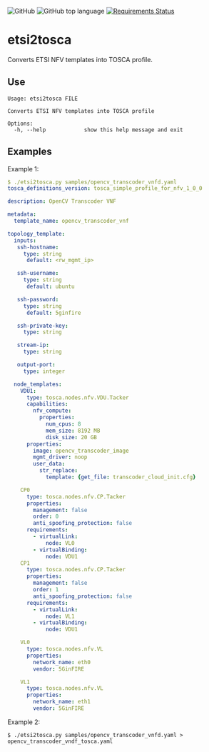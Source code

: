 ![GitHub](https://img.shields.io/github/license/josecastillolema/etsi2tosca)
![GitHub top language](https://img.shields.io/github/languages/top/josecastillolema/etsi2tosca)
[![Requirements Status](https://requires.io/github/josecastillolema/etsi2tosca/requirements.svg?branch=master)](https://requires.io/github/josecastillolema/etsi2tosca/requirements/?branch=master)


# etsi2tosca
Converts ETSI NFV templates into TOSCA profile.

Use
--------------
```
Usage: etsi2tosca FILE

Converts ETSI NFV templates into TOSCA profile

Options:
  -h, --help            show this help message and exit
```

Examples
--------------

Example 1:
```yaml
$ ./etsi2tosca.py samples/opencv_transcoder_vnfd.yaml 
tosca_definitions_version: tosca_simple_profile_for_nfv_1_0_0

description: OpenCV Transcoder VNF

metadata:
  template_name: opencv_transcoder_vnf

topology_template:
  inputs:
   ssh-hostname:
     type: string
      default: <rw_mgmt_ip>

   ssh-username:
     type: string
      default: ubuntu

   ssh-password:
     type: string
      default: 5ginfire

   ssh-private-key:
     type: string

   stream-ip:
     type: string

   output-port:
     type: integer

  node_templates:
    VDU1:
      type: tosca.nodes.nfv.VDU.Tacker
      capabilities:
        nfv_compute:
          properties:
            num_cpus: 8
            mem_size: 8192 MB
            disk_size: 20 GB
      properties:
        image: opencv_transcoder_image
        mgmt_driver: noop
        user_data:
          str_replace:
            template: {get_file: transcoder_cloud_init.cfg}

    CP0
      type: tosca.nodes.nfv.CP.Tacker
      properties:
        management: false
        order: 0
        anti_spoofing_protection: false
      requirements:
        - virtualLink:
            node: VL0
        - virtualBinding:
            node: VDU1
    CP1
      type: tosca.nodes.nfv.CP.Tacker
      properties:
        management: false
        order: 1
        anti_spoofing_protection: false
      requirements:
        - virtualLink:
            node: VL1
        - virtualBinding:
            node: VDU1

    VL0
      type: tosca.nodes.nfv.VL
      properties:
        network_name: eth0
        vendor: 5GinFIRE

    VL1
      type: tosca.nodes.nfv.VL
      properties:
        network_name: eth1
        vendor: 5GinFIRE
```

Example 2:
```
$ ./etsi2tosca.py samples/opencv_transcoder_vnfd.yaml > opencv_transcoder_vndf_tosca.yaml
```
